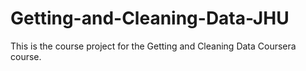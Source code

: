 # Getting-and-Cleaning-Data-JHU
This is the course project for the Getting and Cleaning Data Coursera course.
